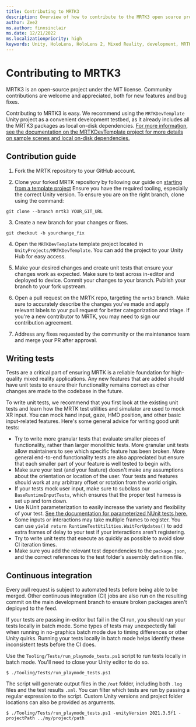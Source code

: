 ```yaml
---
title: Contributing to MRTK3
description: Overview of how to contribute to the MRTK3 open source project.
author: Zee2
ms.author: finnsinclair
ms.date: 12/21/2022
ms.localizationpriority: high
keywords: Unity, HoloLens, HoloLens 2, Mixed Reality, development, MRTK3, open source, contributing, contributors, contribution, pull request
---
```


# Contributing to MRTK3

MRTK3 is an open-source project under the MIT license. Community contributions are welcome and appreciated, both for new features and bug fixes.

Contributing to MRTK3 is easy. We recommend using the `MRTKDevTemplate` Unity project as a convenient development testbed, as it already includes all the MRTK3 packages as local on-disk dependencies. [For more information, see the documentation on the MRTKDevTemplate project for more details on sample scenes and local on-disk dependencies.](getting-started/exploring-features/mrtk3-sample-scenes.md)

## Contribution guide

1. Fork the MRTK repository to your GitHub account.

2. Clone your forked MRTK repository by following our guide on [starting from a template project](getting-started/setting-up/setup-new-project.md) Ensure you have the required tooling, especially the correct Unity version. To ensure you are on the right branch, clone using the command:

```
git clone --branch mrtk3 YOUR_GIT_URL
```

3. Create a new branch for your changes or fixes.

```
git checkout -b yourchange_fix
```

4. Open the `MRTKDevTemplate` template project located in `UnityProjects/MRTKDevTemplate`. You can add the project to your Unity Hub for easy access.

5. Make your desired changes and create unit tests that ensure your changes work as expected. Make sure to test across in-editor and deployed to device. Commit your changes to your branch. Publish your branch to your fork upstream.

6. Open a pull request on the MRTK repo, targeting the `mrtk3` branch. Make sure to accurately describe the changes you've made and apply relevant labels to your pull request for better categorization and triage. If you're a new contributor to MRTK, you may need to sign our contribution agreement.

7. Address any fixes requested by the community or the maintenance team and merge your PR after approval.

## Writing tests

Tests are a critical part of ensuring MRTK is a reliable foundation for high-quality mixed reality applications. Any new features that are added should have unit tests to ensure their functionality remains correct as other changes are made to the codebase in the future. 

To write unit tests, we recommend that you first look at the existing unit tests and learn how the MRTK test utilities and simulator are used to mock XR input. You can mock hand input, gaze, HMD position, and other basic input-related features. Here's some general advice for writing good unit tests:

- Try to write more granular tests that evaluate smaller pieces of functionality, rather than larger monolithic tests. More granular unit tests allow maintainers to see which specific feature has been broken. More general end-to-end functionality tests are also appreciated but ensure that each smaller part of your feature is well tested to begin with.
- Make sure your test (and your feature) doesn't make any assumptions about the orientation or location of the user. Your tests and features should work at any arbitrary offset or rotation from the world origin.
- If your tests mock user input, make sure to subclass our `BaseRuntimeInputTests`, which ensures that the proper test harness is set up and torn down.
- Use NUnit parameterization to easily increase the variety and flexibility of your test. [See the documentation for parameterized NUnit tests here.](https://docs.nunit.org/articles/nunit/technical-notes/usage/Parameterized-Tests.html)
- Some inputs or interactions may take multiple frames to register. You can use `yield return RuntimeTestUtilities.WaitForUpdates()` to add extra frames of delay to your test if your interactions aren't registering.
- Try to write unit tests that execute as quickly as possible to avoid slow CI iteration times.
- Make sure you add the relevant test dependencies to the `package.json`, and the correct references to the test folder's assembly definition file.

## Continuous integration

Every pull request is subject to automated tests before being able to be merged. Other continuous integration (CI) jobs are also run on the resulting commit on the main development branch to ensure broken packages aren't deployed to the feed.

If your tests are passing in-editor but fail in the CI run, you should run your tests locally in batch mode. Some types of tests may unexpectedly fail when running in no-graphics batch mode due to timing differences or other Unity quirks. Running your tests locally in batch mode helps identify these inconsistent tests before the CI does.

Use the `Tooling/Tests/run_playmode_tests.ps1` script to run tests locally in batch mode. You'll need to close your Unity editor to do so.

```
$ ./Tooling/Tests/run_playmode_tests.ps1
```

The script will generate output files in the `/out` folder, including both `.log` files and the test results `.xml`. You can filter which tests are run by passing a regular expression to the script. Custom Unity versions and project folder locations can also be provided as arguments.

```
$ ./Tooling/Tests/run_playmode_tests.ps1 -unityVersion 2021.3.5f1 -projectPath ../my/project/path
```
